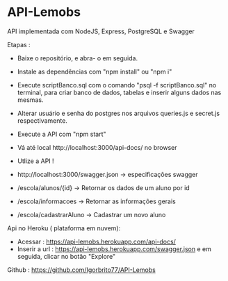# API-Lemobs

API implementada com NodeJS, Express, PostgreSQL e Swagger

Etapas :

* Baixe o repositório, e abra- o em seguida.
* Instale as dependências com "npm install" ou "npm i"
* Execute scriptBanco.sql com o comando "psql -f scriptBanco.sql" no terminal, para criar  banco de dados, tabelas e inserir alguns dados nas mesmas.

* Alterar usuário e senha do postgres nos arquivos queries.js e secret.js respectivamente.

* Execute a API com "npm start"
* Vá até local http://localhost:3000/api-docs/ no browser
* Utlize a API !

* http://localhost:3000/swagger.json -> especificações swagger

* /escola/alunos/{id} -> Retornar os dados de um aluno por id 
* /escola/informacoes -> Retornar as informações gerais
* /escola/cadastrarAluno -> Cadastrar um novo aluno


Api no Heroku ( plataforma em nuvem):

* Acessar : https://api-lemobs.herokuapp.com/api-docs/
* Inserir a url : https://api-lemobs.herokuapp.com/swagger.json e em seguida, clicar no botão "Explore"

Github : https://github.com/Igorbrito77/API-Lemobs
